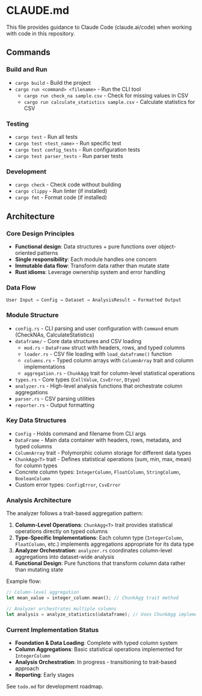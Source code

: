 # CLAUDE.md

This file provides guidance to Claude Code (claude.ai/code) when working with code in this repository.

## Commands

### Build and Run
- `cargo build` - Build the project
- `cargo run <command> <filename>` - Run the CLI tool
  - `cargo run check_na sample.csv` - Check for missing values in CSV
  - `cargo run calculate_statistics sample.csv` - Calculate statistics for CSV

### Testing
- `cargo test` - Run all tests
- `cargo test <test_name>` - Run specific test
- `cargo test config_tests` - Run configuration tests
- `cargo test parser_tests` - Run parser tests

### Development
- `cargo check` - Check code without building
- `cargo clippy` - Run linter (if installed)
- `cargo fmt` - Format code (if installed)

## Architecture

### Core Design Principles
- **Functional design**: Data structures + pure functions over object-oriented patterns
- **Single responsibility**: Each module handles one concern  
- **Immutable data flow**: Transform data rather than mutate state
- **Rust idioms**: Leverage ownership system and error handling

### Data Flow
```
User Input → Config → Dataset → AnalysisResult → Formatted Output
```

### Module Structure
- `config.rs` - CLI parsing and user configuration with `Command` enum (CheckNAs, CalculateStatistics)
- `dataframe/` - Core data structures and CSV loading
  - `mod.rs` - `DataFrame` struct with headers, rows, and typed columns
  - `loader.rs` - CSV file loading with `load_dataframe()` function
  - `columns.rs` - Typed column arrays with `ColumnArray` trait and column implementations
  - `aggregation.rs` - `ChunkAgg` trait for column-level statistical operations
- `types.rs` - Core types (`CellValue`, `CsvError`, `Dtype`)
- `analyzer.rs` - High-level analysis functions that orchestrate column aggregations
- `parser.rs` - CSV parsing utilities
- `reporter.rs` - Output formatting

### Key Data Structures
- `Config` - Holds command and filename from CLI args
- `DataFrame` - Main data container with headers, rows, metadata, and typed columns
- `ColumnArray` trait - Polymorphic column storage for different data types
- `ChunkAgg<T>` trait - Defines statistical operations (sum, min, max, mean) for column types
- Concrete column types: `IntegerColumn`, `FloatColumn`, `StringColumn`, `BooleanColumn`
- Custom error types: `ConfigError`, `CsvError`

### Analysis Architecture

The analyzer follows a trait-based aggregation pattern:

1. **Column-Level Operations**: `ChunkAgg<T>` trait provides statistical operations directly on typed columns
2. **Type-Specific Implementations**: Each column type (`IntegerColumn`, `FloatColumn`, etc.) implements aggregations appropriate for its data type
3. **Analyzer Orchestration**: `analyzer.rs` coordinates column-level aggregations into dataset-wide analysis
4. **Functional Design**: Pure functions that transform column data rather than mutating state

Example flow:
```rust
// Column-level aggregation
let mean_value = integer_column.mean(); // ChunkAgg trait method

// Analyzer orchestrates multiple columns
let analysis = analyze_statistics(&dataframe); // Uses ChunkAgg implementations
```

### Current Implementation Status
- **Foundation & Data Loading**: Complete with typed column system
- **Column Aggregations**: Basic statistical operations implemented for `IntegerColumn`
- **Analysis Orchestration**: In progress - transitioning to trait-based approach
- **Reporting**: Early stages

See `todo.md` for development roadmap.